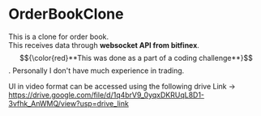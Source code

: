 # OrderBookClone 
This is a clone for order book. <br>This receives data through **websocket API from bitfinex**.  
$${\color{red}**This was done as a part of a coding challenge**}$$ .
 Personally I don't have much experience in trading.

UI in video format can be accessed using the following drive Link -> https://drive.google.com/file/d/1q4brV9_0yqxDKRUqL8D1-3vfhk_AnWMQ/view?usp=drive_link 
